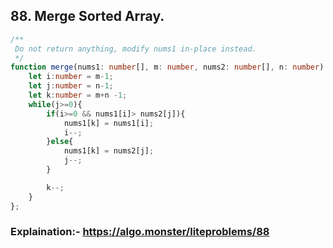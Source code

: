 ## 88. Merge Sorted Array.

```typescript
/**
 Do not return anything, modify nums1 in-place instead.
 */
function merge(nums1: number[], m: number, nums2: number[], n: number): void {
    let i:number = m-1;
    let j:number = n-1;
    let k:number = m+n -1;
    while(j>=0){
        if(i>=0 && nums1[i]> nums2[j]){
            nums1[k] = nums1[i];
            i--;
        }else{
            nums1[k] = nums2[j];
            j--;
        }

        k--;
    }
};
```

### Explaination:- https://algo.monster/liteproblems/88
